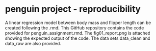 # penguin project - reproducibility
A linear regression model between body mass and flipper length can be created following the .rmd.
This GitHub repository contains the code provided for penguin_assignment.rmd.
The fig01_report.png is attached showing the expected output of the code. 
The data sets data_clean and data_raw are also provided.
